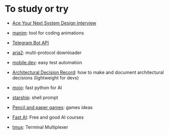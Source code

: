 # To study or try

- [Ace Your Next System
Design Interview](https://bytebytego.com/)

- [manim](https://docs.manim.community/en/stable/tutorials/quickstart.html): tool for coding animations

- [Telegram Bot API](https://github.com/tdlib/telegram-bot-api)

- [aria2](https://aria2.github.io/): multi-protocol downloader

- [mobile.dev](mobile.dev): easy test automation

- [Architectural Decision Record](https://adr.github.io/): how to make and document architectural decisions (lightweight for devs)

- [mojo](https://docs.modular.com/mojo/): fast python for AI

- [starship](https://starship.rs): shell prompt

- [Pencil and paper games](http://www.papg.com/show?3CC6): games ideas

- [Fast AI](https://www.fast.ai/): Free and good AI courses

- [tmux](https://www.hamvocke.com/blog/a-quick-and-easy-guide-to-tmux/): Terminal Multiplexer